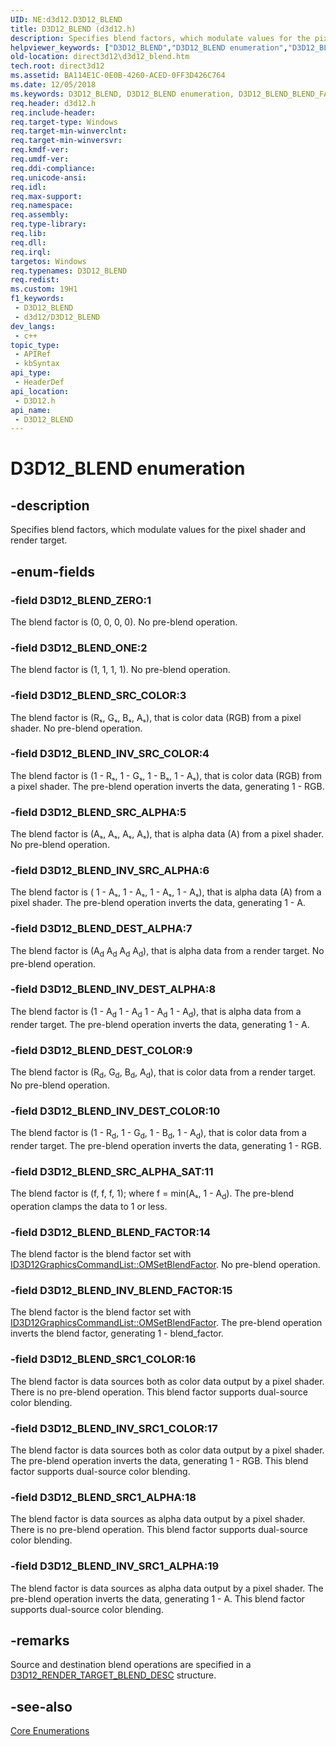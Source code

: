 ```yaml
---
UID: NE:d3d12.D3D12_BLEND
title: D3D12_BLEND (d3d12.h)
description: Specifies blend factors, which modulate values for the pixel shader and render target.
helpviewer_keywords: ["D3D12_BLEND","D3D12_BLEND enumeration","D3D12_BLEND_BLEND_FACTOR","D3D12_BLEND_DEST_ALPHA","D3D12_BLEND_DEST_COLOR","D3D12_BLEND_INV_BLEND_FACTOR","D3D12_BLEND_INV_DEST_ALPHA","D3D12_BLEND_INV_DEST_COLOR","D3D12_BLEND_INV_SRC1_ALPHA","D3D12_BLEND_INV_SRC1_COLOR","D3D12_BLEND_INV_SRC_ALPHA","D3D12_BLEND_INV_SRC_COLOR","D3D12_BLEND_ONE","D3D12_BLEND_SRC1_ALPHA","D3D12_BLEND_SRC1_COLOR","D3D12_BLEND_SRC_ALPHA","D3D12_BLEND_SRC_ALPHA_SAT","D3D12_BLEND_SRC_COLOR","D3D12_BLEND_ZERO","d3d12/D3D12_BLEND","d3d12/D3D12_BLEND_BLEND_FACTOR","d3d12/D3D12_BLEND_DEST_ALPHA","d3d12/D3D12_BLEND_DEST_COLOR","d3d12/D3D12_BLEND_INV_BLEND_FACTOR","d3d12/D3D12_BLEND_INV_DEST_ALPHA","d3d12/D3D12_BLEND_INV_DEST_COLOR","d3d12/D3D12_BLEND_INV_SRC1_ALPHA","d3d12/D3D12_BLEND_INV_SRC1_COLOR","d3d12/D3D12_BLEND_INV_SRC_ALPHA","d3d12/D3D12_BLEND_INV_SRC_COLOR","d3d12/D3D12_BLEND_ONE","d3d12/D3D12_BLEND_SRC1_ALPHA","d3d12/D3D12_BLEND_SRC1_COLOR","d3d12/D3D12_BLEND_SRC_ALPHA","d3d12/D3D12_BLEND_SRC_ALPHA_SAT","d3d12/D3D12_BLEND_SRC_COLOR","d3d12/D3D12_BLEND_ZERO","direct3d12.d3d12_blend"]
old-location: direct3d12\d3d12_blend.htm
tech.root: direct3d12
ms.assetid: BA114E1C-0E0B-4260-ACED-0FF3D426C764
ms.date: 12/05/2018
ms.keywords: D3D12_BLEND, D3D12_BLEND enumeration, D3D12_BLEND_BLEND_FACTOR, D3D12_BLEND_DEST_ALPHA, D3D12_BLEND_DEST_COLOR, D3D12_BLEND_INV_BLEND_FACTOR, D3D12_BLEND_INV_DEST_ALPHA, D3D12_BLEND_INV_DEST_COLOR, D3D12_BLEND_INV_SRC1_ALPHA, D3D12_BLEND_INV_SRC1_COLOR, D3D12_BLEND_INV_SRC_ALPHA, D3D12_BLEND_INV_SRC_COLOR, D3D12_BLEND_ONE, D3D12_BLEND_SRC1_ALPHA, D3D12_BLEND_SRC1_COLOR, D3D12_BLEND_SRC_ALPHA, D3D12_BLEND_SRC_ALPHA_SAT, D3D12_BLEND_SRC_COLOR, D3D12_BLEND_ZERO, d3d12/D3D12_BLEND, d3d12/D3D12_BLEND_BLEND_FACTOR, d3d12/D3D12_BLEND_DEST_ALPHA, d3d12/D3D12_BLEND_DEST_COLOR, d3d12/D3D12_BLEND_INV_BLEND_FACTOR, d3d12/D3D12_BLEND_INV_DEST_ALPHA, d3d12/D3D12_BLEND_INV_DEST_COLOR, d3d12/D3D12_BLEND_INV_SRC1_ALPHA, d3d12/D3D12_BLEND_INV_SRC1_COLOR, d3d12/D3D12_BLEND_INV_SRC_ALPHA, d3d12/D3D12_BLEND_INV_SRC_COLOR, d3d12/D3D12_BLEND_ONE, d3d12/D3D12_BLEND_SRC1_ALPHA, d3d12/D3D12_BLEND_SRC1_COLOR, d3d12/D3D12_BLEND_SRC_ALPHA, d3d12/D3D12_BLEND_SRC_ALPHA_SAT, d3d12/D3D12_BLEND_SRC_COLOR, d3d12/D3D12_BLEND_ZERO, direct3d12.d3d12_blend
req.header: d3d12.h
req.include-header: 
req.target-type: Windows
req.target-min-winverclnt: 
req.target-min-winversvr: 
req.kmdf-ver: 
req.umdf-ver: 
req.ddi-compliance: 
req.unicode-ansi: 
req.idl: 
req.max-support: 
req.namespace: 
req.assembly: 
req.type-library: 
req.lib: 
req.dll: 
req.irql: 
targetos: Windows
req.typenames: D3D12_BLEND
req.redist: 
ms.custom: 19H1
f1_keywords:
 - D3D12_BLEND
 - d3d12/D3D12_BLEND
dev_langs:
 - c++
topic_type:
 - APIRef
 - kbSyntax
api_type:
 - HeaderDef
api_location:
 - D3D12.h
api_name:
 - D3D12_BLEND
---
```


# D3D12_BLEND enumeration


## -description

Specifies blend factors, which modulate values for the pixel shader and render target.

## -enum-fields

### -field D3D12_BLEND_ZERO:1

The blend factor is (0, 0, 0, 0). No pre-blend operation.

### -field D3D12_BLEND_ONE:2

The blend factor is (1, 1, 1, 1). No pre-blend operation.

### -field D3D12_BLEND_SRC_COLOR:3

The blend factor is (Rₛ, Gₛ, Bₛ, Aₛ), that is color data (RGB) from a pixel shader. No pre-blend operation.

### -field D3D12_BLEND_INV_SRC_COLOR:4

The blend factor is (1 - Rₛ, 1 - Gₛ, 1 - Bₛ, 1 - Aₛ), that is color data (RGB) from a pixel shader. The pre-blend operation inverts the data, generating 1 - RGB.

### -field D3D12_BLEND_SRC_ALPHA:5

The blend factor is (Aₛ, Aₛ, Aₛ, Aₛ), that is alpha data (A) from a pixel shader. No pre-blend operation.

### -field D3D12_BLEND_INV_SRC_ALPHA:6

The blend factor is ( 1 - Aₛ, 1 - Aₛ, 1 - Aₛ, 1 - Aₛ), that is alpha data (A) from a pixel shader. The pre-blend operation inverts the data, generating 1 - A.

### -field D3D12_BLEND_DEST_ALPHA:7

The blend factor is (A<sub>d</sub> A<sub>d</sub> A<sub>d</sub> A<sub>d</sub>), that is alpha data from a render target. No pre-blend operation.

### -field D3D12_BLEND_INV_DEST_ALPHA:8

The blend factor is (1 - A<sub>d</sub> 1 - A<sub>d</sub> 1 - A<sub>d</sub> 1 - A<sub>d</sub>), that is alpha data from a render target. The pre-blend operation inverts the data, generating 1 - A.

### -field D3D12_BLEND_DEST_COLOR:9

The blend factor is (R<sub>d</sub>, G<sub>d</sub>, B<sub>d</sub>, A<sub>d</sub>), that is color data from a render target. No pre-blend operation.

### -field D3D12_BLEND_INV_DEST_COLOR:10

The blend factor is (1 - R<sub>d</sub>, 1 - G<sub>d</sub>, 1 - B<sub>d</sub>, 1 - A<sub>d</sub>), that is color data from a render target. The pre-blend operation inverts the data, generating 1 - RGB.

### -field D3D12_BLEND_SRC_ALPHA_SAT:11

The blend factor is (f, f, f, 1); where f = min(Aₛ, 1
    - A<sub>d</sub>). The pre-blend operation clamps the data to 1 or less.

### -field D3D12_BLEND_BLEND_FACTOR:14

The blend factor is the blend factor set with <a href="/windows/desktop/api/d3d12/nf-d3d12-id3d12graphicscommandlist-omsetblendfactor">ID3D12GraphicsCommandList::OMSetBlendFactor</a>. No pre-blend operation.

### -field D3D12_BLEND_INV_BLEND_FACTOR:15

The blend factor is the blend factor set with <a href="/windows/desktop/api/d3d12/nf-d3d12-id3d12graphicscommandlist-omsetblendfactor">ID3D12GraphicsCommandList::OMSetBlendFactor</a>. The pre-blend operation inverts the blend factor, generating 1 - blend_factor.

### -field D3D12_BLEND_SRC1_COLOR:16

The blend factor is data sources both as color data output by a pixel shader. There is no pre-blend operation. This blend factor supports dual-source color blending.

### -field D3D12_BLEND_INV_SRC1_COLOR:17

The blend factor is data sources both as color data output by a pixel shader. The pre-blend operation inverts the data, generating 1 - RGB. This blend factor supports dual-source color blending.

### -field D3D12_BLEND_SRC1_ALPHA:18

The blend factor is data sources as alpha data output by a pixel shader. There is no pre-blend operation. This blend factor supports dual-source color blending.

### -field D3D12_BLEND_INV_SRC1_ALPHA:19

The blend factor is data sources as alpha data output by a pixel shader. The pre-blend operation inverts the data, generating 1 - A. This blend factor supports dual-source color blending.

## -remarks

Source and destination blend operations are specified in a <a href="/windows/desktop/api/d3d12/ns-d3d12-d3d12_render_target_blend_desc">D3D12_RENDER_TARGET_BLEND_DESC</a> structure.

## -see-also

<a href="/windows/desktop/direct3d12/direct3d-12-enumerations">Core Enumerations</a>
